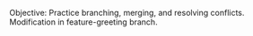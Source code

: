 Objective: Practice branching, merging, and resolving conflicts. 
Modification in feature-greeting branch.

